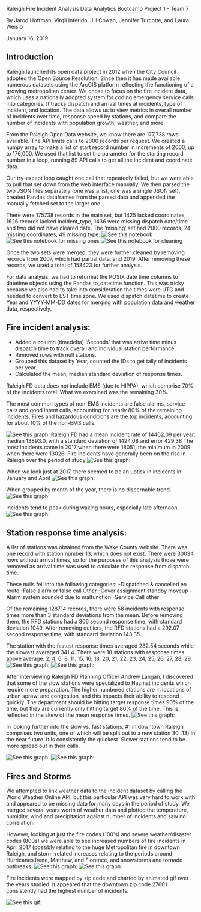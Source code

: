 Raleigh Fire Incident Analysis
Data Analytics Bootcamp Project 1 - Team 7

By Jarod Hoffman, Virgil Inferido, Jill Cowan, Jennifer Turcotte, and Laura Weislo

January 16, 2019


## Introduction
Raleigh launched its open data project in 2012 when the City Council adopted the Open Source Resolution. Since then it has made available numerous datasets using the ArcGIS platform reflecting the functioning of a growing metropolitan center. We chose to focus on the fire incident data, which uses a nationally adopted system for coding emergency service calls into categories. It tracks dispatch and arrival times at incidents, type of incident, and location. The data allows us to view metrics in overall number of incidents over time, response speed by stations, and compare the number of incidents with population growth, weather, and more.

From the Raleigh Open Data website, we know there are 177,738 rows available. The API limits calls to 2000 records per request. We created a numpy array to make a list of start record number in increments of 2000, up to 176,000. We used that list to set the parameter for the starting record number in a loop, running 89 API calls to get all the incident and coordinate data.

Our try-except loop caught one call that repeatedly failed, but we were able to pull that set down from the web interface manually. We then parsed the two JSON files separately (one was a list, one was a single JSON set), created Pandas dataframes from the parsed data and appended the manually fetched set to the larger one.

There were 175738 records in the main set, but 1425 lacked coordinates, 1626 records lacked incident_type, 1436 were missing dispatch date/time and two did not have cleared date. The ‘missing’ set had 2000 records, 24 missing coordinates, 49 missing type. 
![See this notebook](/FireDataAPI.ipynb)
![See this notebook for missing ones](/FireDataAPI_missing.ipynb)
![See this notebook for cleaning](Fire_Data_Cleaning_final.ipynb)

Once the two sets were merged, they were further cleaned by removing records from 2007, which had partial data, and 2019. After removing these records, we used a total of 158423 for further analysis.

For data analysis, we had to reformat the POSIX date time columns to datetime objects using the Pandas to_datetime function. This was tricky because we also had to take into consideration the times were UTC and needed to convert to EST time zone. We used dispatch datetime to create Year and YYYY-MM-DD dates for merging with population data and weather data, respectively.

## Fire incident analysis:

  - Added a column (timedelta) ‘Seconds’ that was arrive time minus dispatch time to track overall and individual station performance. 
  - Removed rows with null stations.
  - Grouped this dataset by Year, counted the IDs to get tally of incidents per year.
  - Calculated the mean, median standard deviation of response times. 

Raleigh FD data does not include EMS (due to HIPPA), which comprise 70% of the incidents total. What we examined was the remaining 30%.

The most common types of non-EMS incidents are false alarms, service calls and good intent calls, accounting for nearly 80% of the remaining incidents. Fires and hazardous conditions are the top incidents, accounting for about 10% of the non-EMS calls.

![See this graph:](https://github.com/xjarodx/Project_1_Group_7/blob/master/graphics/total_incidents_pie3.png)
Raleigh FD had a mean incident rate of 14402.09 per year, median 13893.0, with a standard deviation of 1424.08 and error 429.38
The most incidents came in 2017 when there were 18051, the minimum in 2009 when there were 13026.
Fire incidents have generally been on the rise in Raleigh over the period of study
![See this graph:](graphics/total_incidents_by_year.png)

When we look just at 2017, there seemed to be an uptick in incidents in January and April
![See this graph:](graphics/2017_month_type_stacked.png)

When grouped by month of the year, there is no discernable trend.
![See this graph:](graphics/total_incident_by_month.png)

Incidents tend to peak during waking hours, especially late afternoon.
![See this graph:](graphics/total_incidents_by_hour.png)


## Station response time analysis:

A list of stations was obtained from the Wake County website.
There was one record with station number 13, which does not exist.
There were 30034 rows without arrival times, so for the purposes of this analysis those were removed as arrival time was used to calculate the response from dispatch time.

These nulls fell into the following categories:
  -Dispatched & cancelled en route
  -False alarm or false call Other
  -Cover assignment standby moveup
  -Alarm system sounded due to malfunction
  -Service Call other

Of the remaining 128714 records, there were 58 incidents with response times more than 3 standard deviations from the mean. 
Before removing them, the RFD stations had a 306 second response time, with standard deviation 1049.
After removing outliers, the RFD stations had a 292.07 second response time, with standard deviation 143.35.

The station with the fastest response times averaged 232.54 seconds while the slowest averaged 341.4.
There were 18 stations with response times above average: 2, 4, 6, 8, 11, 15, 16, 18, 20, 21, 22, 23, 24, 25, 26, 27, 28, 29.
![See this graph:](graphics/station_response_time_summary.png)
![See this graph:](graphics/station_response_time_boxen.png)

After interviewing Raleigh FD Planning Officer Andrew Langan, I discovered that some of the slow stations were specialized to Hazmat incidents which require more preparation. The higher numbered stations are in locations of urban sprawl and congestion, and this impacts their ability to respond quickly. The department should be hitting target response times 90% of the time, but they are currently only hitting target 80% of the time. This is reflected in the skew of the mean response times.
![See this graph:](graphics/station_response_time_curve.png)

In looking further into the slow vs. fast stations, #1 in downtown Raleigh comprises two units, one of which will be split out to a new station 30 (13) in the near future. It is consistently the quickest. Slower stations tend to be more spread out in their calls.

![See this graph:](graphics/fast_station.png)
![See this graph:](graphics/slow_station.png)

## Fires and Storms

We attempted to link weather data to the incident dataset by calling the World Weather Online API, but this particular API was very hard to work with and appeared to be missing data for many days in the period of study. We merged several years worth of weather data and plotted the temperature, humidity, wind and precipitation against number of incidents and saw no correlation.

However, looking at just the fire codes (100's) and severe weather/disaster codes (800s) we were able to see increased numbers of fire incidents in April 2017 (possibly relating to the huge Metropolitan fire in downtown Raleigh, and storm-related increases relating to the periods around Hurricanes Irene, Matthew, and Florence, and snowstorms and tornado outbreaks.
![See this graph:](graphics/fires_by_year_month.png)
![See this graph:](graphics/storms_by_year_month.png)

Fire incidents were mapped by zip code and charted by animated gif over the years studied. It appeared that the downtown zip code 27601 consistently had the highest number of incidents.

![See this gif:](https://github.com/xjarodx/Project_1_Group_7/blob/master/Mapping/Maps/maps%20used%20to%20make%20gif%20with%20title/Fires.gif)
